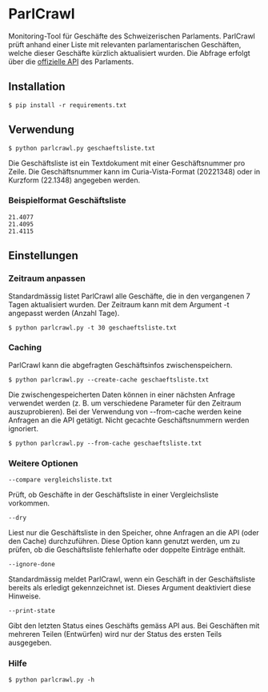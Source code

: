 # ParlCrawl

Monitoring-Tool für Geschäfte des Schweizerischen Parlaments. ParlCrawl prüft anhand einer Liste mit relevanten parlamentarischen Geschäften, welche dieser Geschäfte kürzlich aktualisiert wurden. Die Abfrage erfolgt über die [offizielle API](http://ws-old.parlament.ch/) des Parlaments.

## Installation
```
$ pip install -r requirements.txt
```

## Verwendung
```
$ python parlcrawl.py geschaeftsliste.txt
```

Die Geschäftsliste ist ein Textdokument mit einer Geschäftsnummer pro Zeile. Die Geschäftsnummer kann im Curia-Vista-Format (20221348) oder in Kurzform (22.1348) angegeben werden.

### Beispielformat Geschäftsliste
```
21.4077
21.4095
21.4115
```

## Einstellungen
### Zeitraum anpassen
Standardmässig listet ParlCrawl alle Geschäfte, die in den vergangenen 7 Tagen aktualisiert wurden. Der Zeitraum kann mit dem Argument -t angepasst werden (Anzahl Tage).

```
$ python parlcrawl.py -t 30 geschaeftsliste.txt
```

### Caching
ParlCrawl kann die abgefragten Geschäftsinfos zwischenspeichern.
```
$ python parlcrawl.py --create-cache geschaeftsliste.txt
```
Die zwischengespeicherten Daten können in einer nächsten Anfrage verwendet werden (z. B. um verschiedene Parameter für den Zeitraum auszuprobieren). Bei der Verwendung von --from-cache werden keine Anfragen an die API getätigt. Nicht gecachte Geschäftsnummern werden ignoriert.
```
$ python parlcrawl.py --from-cache geschaeftsliste.txt
```

### Weitere Optionen
```
--compare vergleichsliste.txt
```
Prüft, ob Geschäfte in der Geschäftsliste in einer Vergleichsliste vorkommen.
```
--dry
```
Liest nur die Geschäftsliste in den Speicher, ohne Anfragen an die API (oder den Cache) durchzuführen. Diese Option kann genutzt werden, um zu prüfen, ob die Geschäftsliste fehlerhafte oder doppelte Einträge enthält.
```
--ignore-done
```
Standardmässig meldet ParlCrawl, wenn ein Geschäft in der Geschäftsliste bereits als erledigt gekennzeichnet ist. Dieses Argument deaktiviert diese Hinweise.
```
--print-state
```
Gibt den letzten Status eines Geschäfts gemäss API aus. Bei Geschäften mit mehreren Teilen (Entwürfen) wird nur der Status des ersten Teils ausgegeben.

### Hilfe
```
$ python parlcrawl.py -h
```

